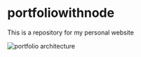 # portfoliowithnode

This is a repository for my personal website

![portfolio architecture](https://s3.amazonaws.com/geletina-images/portfolio-architecture.png)
